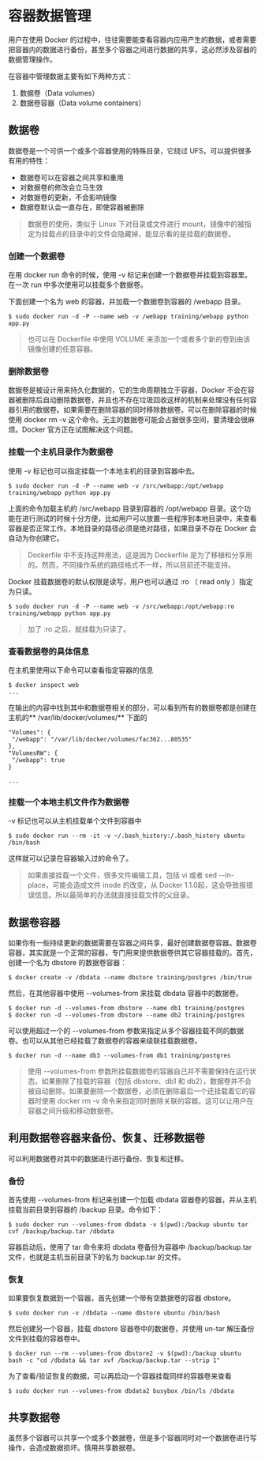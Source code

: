 # 容器数据管理

用户在使用 Docker 的过程中，往往需要能查看容器内应用产生的数据，或者需要把容器内的数据进行备份，甚至多个容器之间进行数据的共享，这必然涉及容器的数据管理操作。

在容器中管理数据主要有如下两种方式：

1. 数据卷（Data volumes）
2. 数据卷容器（Data volume containers）

## 数据卷
数据卷是一个可供一个或多个容器使用的特殊目录，它绕过 UFS，可以提供很多有用的特性：

- 数据卷可以在容器之间共享和重用
- 对数据卷的修改会立马生效
- 对数据卷的更新，不会影响镜像
- 数据卷默认会一直存在，即使容器被删除

> 数据卷的使用，类似于 Linux 下对目录或文件进行 mount，镜像中的被指定为挂载点的目录中的文件会隐藏掉，能显示看的是挂载的数据卷。

### 创建一个数据卷

在用 docker run 命令的时候，使用 -v 标记来创建一个数据卷并挂载到容器里。在一次 run 中多次使用可以挂载多个数据卷。

下面创建一个名为 web 的容器，并加载一个数据卷到容器的 /webapp 目录。

```
$ sudo docker run -d -P --name web -v /webapp training/webapp python app.py
```

> 也可以在 Dockerfile 中使用 VOLUME 来添加一个或者多个新的卷到由该镜像创建的任意容器。

### 删除数据卷
数据卷是被设计用来持久化数据的，它的生命周期独立于容器，Docker 不会在容器被删除后自动删除数据卷，并且也不存在垃圾回收这样的机制来处理没有任何容器引用的数据卷。如果需要在删除容器的同时移除数据卷。可以在删除容器的时候使用 docker rm -v 这个命令。无主的数据卷可能会占据很多空间，要清理会很麻烦。Docker 官方正在试图解决这个问题。

### 挂载一个主机目录作为数据卷

使用 -v 标记也可以指定挂载一个本地主机的目录到容器中去。

```
$ sudo docker run -d -P --name web -v /src/webapp:/opt/webapp training/webapp python app.py
```

上面的命令加载主机的 /src/webapp 目录到容器的 /opt/webapp 目录。这个功能在进行测试的时候十分方便，比如用户可以放置一些程序到本地目录中，来查看容器是否正常工作。本地目录的路径必须是绝对路径，如果目录不存在 Docker 会自动为你创建它。

> Dockerfile 中不支持这种用法，这是因为 Dockerfile 是为了移植和分享用的。然而，不同操作系统的路径格式不一样，所以目前还不能支持。

Docker 挂载数据卷的默认权限是读写，用户也可以通过 :ro （ read only ）指定为只读。

```
$ sudo docker run -d -P --name web -v /src/webapp:/opt/webapp:ro
training/webapp python app.py
```

> 加了 :ro 之后，就挂载为只读了。

### 查看数据卷的具体信息

在主机里使用以下命令可以查看指定容器的信息

```
$ docker inspect web
...
```

在输出的内容中找到其中和数据卷相关的部分，可以看到所有的数据卷都是创建在主机的** /var/lib/docker/volumes/** 下面的

```
"Volumes": {
 "/webapp": "/var/lib/docker/volumes/fac362...80535"
},
"VolumesRW": {
 "/webapp": true
}
 
...
```

### 挂载一个本地主机文件作为数据卷

-v 标记也可以从主机挂载单个文件到容器中

```
$ sudo docker run --rm -it -v ~/.bash_history:/.bash_history ubuntu /bin/bash
```

这样就可以记录在容器输入过的命令了。

> 如果直接挂载一个文件，很多文件编辑工具，包括 vi 或者 sed --in-place，可能会造成文件 inode 的改变，从 Docker 1.1.0起，这会导致报错误信息。所以最简单的办法就直接挂载文件的父目录。

## 数据卷容器

如果你有一些持续更新的数据需要在容器之间共享，最好创建数据卷容器。数据卷容器，其实就是一个正常的容器，专门用来提供数据卷供其它容器挂载的。首先，创建一个名为 dbstore 的数据卷容器：

```
$ docker create -v /dbdata --name dbstore training/postgres /bin/true
```

然后，在其他容器中使用 --volumes-from 来挂载 dbdata 容器中的数据卷。

```
$ docker run -d --volumes-from dbstore --name db1 training/postgres
$ docker run -d --volumes-from dbstore --name db2 training/postgres
```

可以使用超过一个的 --volumes-from 参数来指定从多个容器挂载不同的数据卷。也可以从其他已经挂载了数据卷的容器来级联挂载数据卷。

```
$ docker run -d --name db3 --volumes-from db1 training/postgres
```

> 使用 --volumes-from 参数所挂载数据卷的容器自己并不需要保持在运行状态。如果删除了挂载的容器（包括 dbstore、db1 和 db2），数据卷并不会被自动删除。如果要删除一个数据卷，必须在删除最后一个还挂载着它的容器时使用 docker rm -v 命令来指定同时删除关联的容器。这可以让用户在容器之间升级和移动数据卷。

## 利用数据卷容器来备份、恢复、迁移数据卷
可以利用数据卷对其中的数据进行进行备份、恢复和迁移。

### 备份

首先使用 --volumes-from 标记来创建一个加载 dbdata 容器卷的容器，并从主机挂载当前目录到容器的 /backup 目录。命令如下：

```
$ sudo docker run --volumes-from dbdata -v $(pwd):/backup ubuntu tar cvf /backup/backup.tar /dbdata
```

容器启动后，使用了 tar 命令来将 dbdata 卷备份为容器中 /backup/backup.tar 文件，也就是主机当前目录下的名为 backup.tar 的文件。

### 恢复

如果要恢复数据到一个容器，首先创建一个带有空数据卷的容器 dbstore。

```
$ sudo docker run -v /dbdata --name dbstore ubuntu /bin/bash
```

然后创建另一个容器，挂载 dbstore 容器卷中的数据卷，并使用 un-tar 解压备份文件到挂载的容器卷中。

```
$ docker run --rm --volumes-from dbstore2 -v $(pwd):/backup ubuntu bash -c "cd /dbdata && tar xvf /backup/backup.tar --strip 1"
```

为了查看/验证恢复的数据，可以再启动一个容器挂载同样的容器卷来查看

```
$ sudo docker run --volumes-from dbdata2 busybox /bin/ls /dbdata
```

## 共享数据卷

虽然多个容器可以共享一个或多个数据卷，但是多个容器同时对一个数据卷进行写操作，会造成数据损坏。慎用共享数据卷。 
